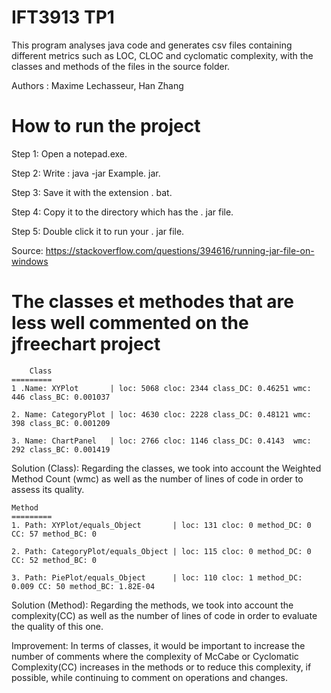 # IFT3913 TP1

This program analyses java code and generates csv files containing different metrics such as LOC, CLOC and
cyclomatic complexity, with the classes and methods of the files in the source folder.

Authors : Maxime Lechasseur, Han Zhang
 
 How to run the project
==========================

Step 1: Open a notepad.exe.

Step 2: Write : java -jar Example. jar.

Step 3: Save it with the extension . bat.

Step 4: Copy it to the directory which has the . jar file.

Step 5: Double click it to run your . jar file.


Source: https://stackoverflow.com/questions/394616/running-jar-file-on-windows

The classes et methodes that are less well commented on the jfreechart project
===============================================================================

  
        Class 
	=========
	1 .Name: XYPlot       | loc: 5068 cloc: 2344 class_DC: 0.46251 wmc: 446 class_BC: 0.001037
  
	2. Name: CategoryPlot | loc: 4630 cloc: 2228 class_DC: 0.48121 wmc: 398 class_BC: 0.001209
  
	3. Name: ChartPanel   | loc: 2766 cloc: 1146 class_DC: 0.4143  wmc: 292 class_BC: 0.001419
  
  Solution (Class): Regarding the classes, we took into account the Weighted Method Count (wmc) as well as the number of
  lines of code in order to assess its quality.
  

	Method
	=========
	1. Path: XYPlot/equals_Object       | loc: 131 cloc: 0 method_DC: 0     CC: 57 method_BC: 0
  
	2. Path: CategoryPlot/equals_Object | loc: 115 cloc: 0 method_DC: 0     CC: 52 method_BC: 0
  
	3. Path: PiePlot/equals_Object      | loc: 110 cloc: 1 method_DC: 0.009 CC: 50 method_BC: 1.82E-04

  Solution (Method): Regarding the methods, we took into account the complexity(CC) as well as the number of lines of
  code in order to evaluate the quality of this one.

  Improvement: In terms of classes, it would be important to increase
  the number of comments where the complexity of McCabe or Cyclomatic Complexity(CC)
  increases in the methods or to reduce this complexity, if possible, while
  continuing to comment on operations and changes.

      

